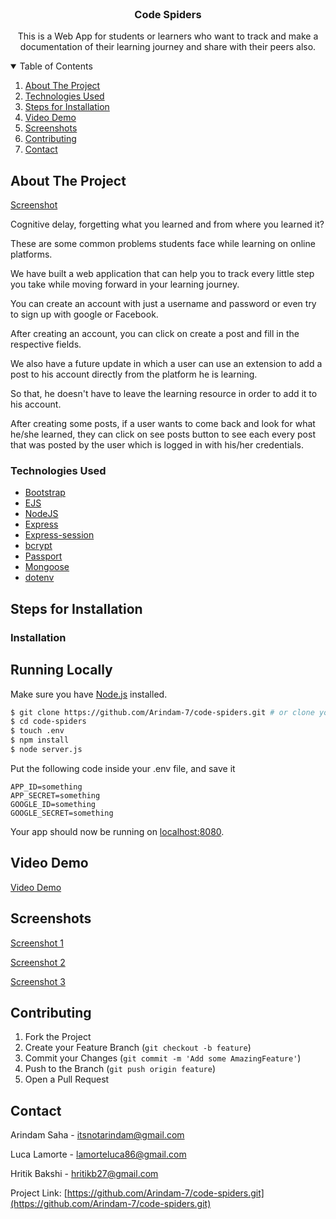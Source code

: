



<!-- PROJECT LOGO -->
<br />
<p align="center">

  <h3 align="center">Code Spiders</h3>

  <p align="center">
  This is a Web App for students or learners who want to track and make a documentation of their learning journey and share with their peers also.
  </p>
</p>



<!-- TABLE OF CONTENTS -->
<details open="open">
  <summary>Table of Contents</summary>
  <ol>
    <li>
      <a href="#about-the-project">About The Project</a>
    </li>
    <li>
      <a href="#technologies-used">Technologies Used</a>
    </li>
    <li><a href="#steps-for-installation">Steps for Installation</a></li>
    <li><a href="#video-demo">Video Demo</a></li>
    <li><a href="#screenshots">Screenshots</a></li>
    <li><a href="#contributing">Contributing</a></li>
    <li><a href="#contact">Contact</a></li>
  </ol>
</details>



<!-- ABOUT THE PROJECT -->
## About The Project

[Screenshot ](https://imgur.com/a/2GrokSC)

Cognitive delay, forgetting what you learned and from where you learned it?

These are some common problems students face while learning on online platforms.

We have built a web application that can help you to track every little step you take while moving forward in your learning journey.

You can create an account with just a username and password or even try to sign up with google or Facebook.

After creating an account, you can click on create a post and fill in the respective fields.

We also have a future update in which a user can use an extension to add a post to his account directly from the platform he is learning.

So that, he doesn't have to leave the learning resource in order to add it to his account.

After creating some posts, if a user wants to come back and look for what he/she learned, they can click on see posts button to see each every post that was posted by the user which is logged in with his/her credentials.


### Technologies Used


* [Bootstrap](https://getbootstrap.com)
* [EJS](https://ejs.co/)
* [NodeJS](https://nodejs.org/)
* [Express](https://expressjs.com/)
* [Express-session](https://www.npmjs.com/package/express-session)
* [bcrypt](https://www.npmjs.com/package/bcrypt)
* [Passport](http://www.passportjs.org/)
* [Mongoose](https://mongoosejs.com/)
* [dotenv](https://www.npmjs.com/package/dotenv)




## Steps for Installation


### Installation

## Running Locally

Make sure you have [Node.js](http://nodejs.org/) installed.

```sh
$ git clone https://github.com/Arindam-7/code-spiders.git # or clone your own fork
$ cd code-spiders
$ touch .env
$ npm install
$ node server.js
```

Put the following code inside your .env file, and save it
```
APP_ID=something
APP_SECRET=something
GOOGLE_ID=something
GOOGLE_SECRET=something
```


Your app should now be running on [localhost:8080](http://localhost:8080/).



## Video Demo

[Video Demo](https://example.com)



## Screenshots

[Screenshot 1](https://imgur.com/a/nQvXUHu)


[Screenshot 2](https://imgur.com/Ps67wGY)


[Screenshot 3](https://imgur.com/ItYMtfS)



<!-- CONTRIBUTING -->
## Contributing

1. Fork the Project
2. Create your Feature Branch (`git checkout -b feature`)
3. Commit your Changes (`git commit -m 'Add some AmazingFeature'`)
4. Push to the Branch (`git push origin feature`)
5. Open a Pull Request


## Contact

Arindam Saha - itsnotarindam@gmail.com

Luca Lamorte - lamorteluca86@gmail.com

Hritik Bakshi - hritikb27@gmail.com

Project Link: [https://github.com/Arindam-7/code-spiders.git](https://github.com/Arindam-7/code-spiders.git)



